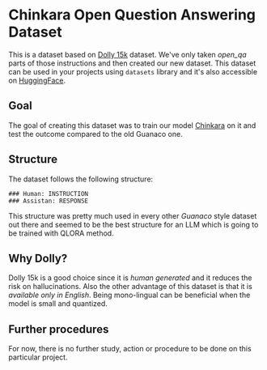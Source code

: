 # Chinkara Open Question Answering Dataset

This is a dataset based on [Dolly 15k](https://huggingface.co/datasets/databricks/databricks-dolly-15k) dataset. We've only taken *open_qa* parts of those instructions and then created our new dataset. This dataset can be used in your projects using `datasets` library and it's also accessible on [HuggingFace](https://huggingface.co/datasets/MaralGPT/chinkara_open_qa).

## Goal

The goal of creating this dataset was to train our model [Chinkara](https://github.com/prp-e/chinkara) on it and test the outcome compared to the old Guanaco one.

## Structure

The dataset follows the following structure: 

```
### Human: INSTRUCTION
### Assistan: RESPONSE
``` 

This structure was pretty much used in every other _Guanaco_ style dataset out there and seemed to be the best structure for an LLM which is going to be trained with QLORA method.

## Why Dolly?

Dolly 15k is a good choice since it is _human generated_ and it reduces the risk on hallucinations. Also the other advantage of this dataset is that it is _available only in English_. Being mono-lingual can be beneficial when the model is small and quantized.

## Further procedures

For now, there is no further study, action or procedure to be done on this particular project.